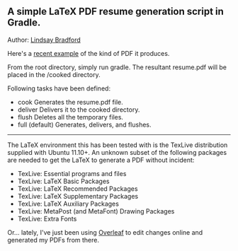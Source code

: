 A simple LaTeX PDF resume generation script in Gradle.
--------------------------------------------------------------------

Author: [Lindsay Bradford](http://lindsaybradford.wordpress.com/)

Here's a [recent example](https://drive.google.com/file/d/1JL7qFyT_5Mm5BLID2HcaeMQLxxX0dbil/view?usp=drive_link) of the kind of PDF it produces.

From the root directory, simply run gradle.
The resultant resume.pdf will be placed in the /cooked directory.

Following tasks have been defined:
* cook      Generates the resume.pdf file.
* deliver   Delivers it to the cooked directory.
* flush     Deletes all the temporary files.
* full      (default) Generates, delivers, and flushes. 
- - -

The LaTeX environment this has been tested with is the TexLive distribution
supplied with Ubuntu 11.10+. An unknown subset of the following packages are 
needed to get the LaTeX to generate a PDF without incident:

+ TexLive: Essential programs and files
+ TexLive: LaTeX Basic Packages
+ TexLive: LaTeX Recommended Packages
+ TexLive: LaTeX Supplementary Packages
+ TexLive: LaTeX Auxiliary Packages
+ TexLive: MetaPost (and MetaFont) Drawing Packages
+ TexLive: Extra Fonts

Or... lately, I've just been using [Overleaf](https://www.overleaf.com/) to edit changes online and generated my PDFs from there.  
